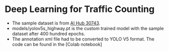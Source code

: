 # Deep Learning for Traffic Counting
- The sample dataset is from [AI Hub 30743](https://aihub.or.kr/aidata/30743).
- models/yolov5s_highway.pt is the custom trained model with the sample dataset after 400 hundred epochs.
- The annotation xml file had to be converted to YOLO V5 format. The code can be found in the [Colab notebook]
